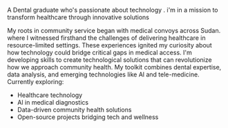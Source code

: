  A Dental graduate who's passionate about technology .
 i'm in a mission to transform healthcare through innovative solutions

My roots in community service began with medical convoys across Sudan.
where I witnessed firsthand the challenges of delivering healthcare in
resource-limited settings.
These experiences ignited my curiosity about how technology could bridge
critical gaps in medical access.
I'm developing skills to create technological solutions that can revolutionize
 how we approach community health.
 My toolkit combines dental expertise, data analysis, and emerging technologies
 like Al and tele-medicine.
Currently exploring:

* Healthcare technology
* Al in medical diagnostics
* Data-driven community health solutions
* Open-source projects bridging tech and wellness
